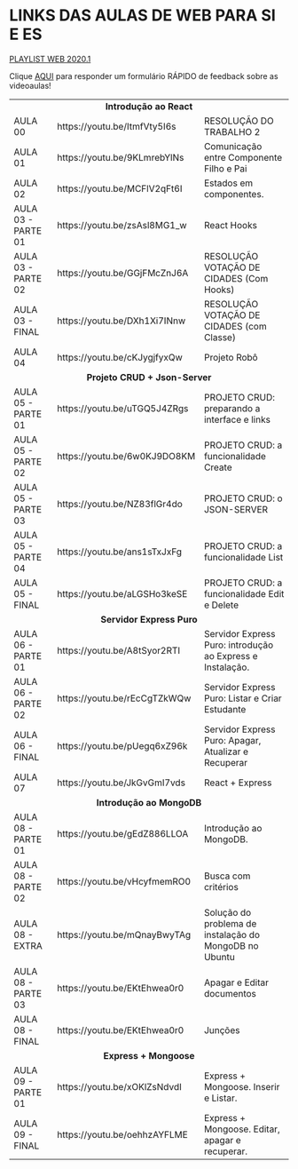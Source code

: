 

<h1>LINKS DAS AULAS DE WEB PARA SI E ES</h1>

<a href="https://www.youtube.com/playlist?list=PL2R4y_yfi1pc9RLA6E7hLwRolKqix7HPv">PLAYLIST WEB 2020.1</a>

Clique <a href="https://forms.gle/RD1sdBEVzr1Uqt47A">AQUI</a> para responder um formulário RÁPIDO de feedback sobre as videoaulas!

<table>
	<tr>
		<td colspan="3" align="center"><b>Introdução ao React</b></td>
	</tr>
	<tr>
		<td>
			AULA 00
		</td>
		<td>
			https://youtu.be/ItmfVty5I6s
		</td>
		<td>
			RESOLUÇÃO DO TRABALHO 2
		</td>
	</tr>
	<tr>
		<td>
			AULA 01
		</td>
		<td>
			https://youtu.be/9KLmrebYlNs
		</td>
		<td>
			Comunicação entre Componente Filho e Pai
		</td>
	</tr>
	<tr>
		<td>
			AULA 02
		</td>
		<td>
			https://youtu.be/MCFlV2qFt6I
		</td>
		<td>
			Estados em componentes.
		</td>
	</tr>
	<tr>
		<td>
			AULA 03 - PARTE 01
		</td>
		<td>
			https://youtu.be/zsAsl8MG1_w
		</td>
		<td>
			React Hooks
		</td>
	</tr>
	<tr>
		<td>
			AULA 03 - PARTE 02
		</td>
		<td>
			https://youtu.be/GGjFMcZnJ6A
		</td>
		<td>
			RESOLUÇÃO VOTAÇÃO DE CIDADES (Com Hooks)
		</td>
	</tr>
	<tr>
		<td>
			AULA 03 - FINAL
		</td>
		<td>
			https://youtu.be/DXh1Xi7INnw
		</td>
		<td>
			RESOLUÇÃO VOTAÇÃO DE CIDADES (com Classe)
		</td>
	</tr>
	<tr>
		<td>
			AULA 04
		</td>
		<td>
			https://youtu.be/cKJygjfyxQw
		</td>
		<td>
			Projeto Robô
		</td>
	</tr>
	<tr>
		<td colspan="3" align="center"><b>Projeto CRUD + Json-Server</b></td>
	</tr>
	<tr>
		<td>
			AULA 05 - PARTE 01
		</td>
		<td>
			https://youtu.be/uTGQ5J4ZRgs
		</td>
		<td>
			PROJETO CRUD: preparando a interface e links
		</td>
	</tr>
	<tr>
		<td>
			AULA 05 - PARTE 02
		</td>
		<td>
			https://youtu.be/6w0KJ9DO8KM
		</td>
		<td>
			PROJETO CRUD: a funcionalidade Create
		</td>
	</tr>
	<tr>
		<td>
			AULA 05 - PARTE 03
		</td>
		<td>
			https://youtu.be/NZ83flGr4do
		</td>
		<td>
			PROJETO CRUD: o JSON-SERVER
		</td>
	</tr>
	<tr>
		<td>
			AULA 05 - PARTE 04
		</td>
		<td>
			https://youtu.be/ans1sTxJxFg
		</td>
		<td>
			PROJETO CRUD: a funcionalidade List
		</td>
	</tr>
	<tr>
		<td>
			AULA 05 - FINAL
		</td>
		<td>
			https://youtu.be/aLGSHo3keSE
		</td>
		<td>
			PROJETO CRUD: a funcionalidade Edit e Delete
		</td>
	</tr>
	<tr>
		<td colspan="3" align="center"><b>Servidor Express Puro</b></td>
	</tr>
	<tr>
		<td>
			AULA 06 - PARTE 01
		</td>
		<td>
			https://youtu.be/A8tSyor2RTI
		</td>
		<td>
			Servidor Express Puro: introdução ao Express e Instalação.
		</td>
	</tr>
	<tr>
		<td>
			AULA 06 - PARTE 02
		</td>
		<td>
			https://youtu.be/rEcCgTZkWQw
		</td>
		<td>
			Servidor Express Puro: Listar e Criar Estudante
		</td>
	</tr>
	<tr>
		<td>
			AULA 06 - FINAL
		</td>
		<td>
			https://youtu.be/pUegq6xZ96k
		</td>
		<td>
			Servidor Express Puro: Apagar, Atualizar e Recuperar
		</td>
	</tr>
	<tr>
		<td>
			AULA 07
		</td>
		<td>
			https://youtu.be/JkGvGmI7vds
		</td>
		<td>
			React + Express
		</td>
	</tr>
	<tr>
		<td colspan="3" align="center"><b>Introdução ao MongoDB</b></td>
	</tr>
	<tr>
		<td>
			AULA 08 - PARTE 01
		</td>
		<td>
			https://youtu.be/gEdZ886LLOA
		</td>
		<td>
			Introdução ao MongoDB. 
		</td>
	</tr>
	<tr>
		<td>
			AULA 08 - PARTE 02
		</td>
		<td>
			https://youtu.be/vHcyfmemRO0
		</td>
		<td>
			Busca com critérios
		</td>
	</tr>
	<tr>
		<td>
			AULA 08 - EXTRA
		</td>
		<td>
			https://youtu.be/mQnayBwyTAg
		</td>
		<td>
			Solução do problema de instalação do MongoDB no Ubuntu
		</td>
	</tr>
	<tr>
		<td>
			AULA 08 - PARTE 03
		</td>
		<td>
			https://youtu.be/EKtEhwea0r0
		</td>
		<td>
			Apagar e Editar documentos
		</td>
	</tr>
	<tr>
		<td>
			AULA 08 - FINAL
		</td>
		<td>
			https://youtu.be/EKtEhwea0r0
		</td>
		<td>
			Junções
		</td>
	</tr>
	<tr>
		<td colspan="3" align="center"><b>Express + Mongoose</b></td>
	</tr>
	<tr>
		<td>
			AULA 09 - PARTE 01
		</td>
		<td>
			https://youtu.be/xOKlZsNdvdI
		</td>
		<td>
			Express + Mongoose. Inserir e Listar.
		</td>
	</tr>
	<tr>
		<td>
			AULA 09 - FINAL
		</td>
		<td>
			https://youtu.be/oehhzAYFLME
		</td>
		<td>
			Express + Mongoose. Editar, apagar e recuperar.
		</td>
	</tr>

</table>


  


